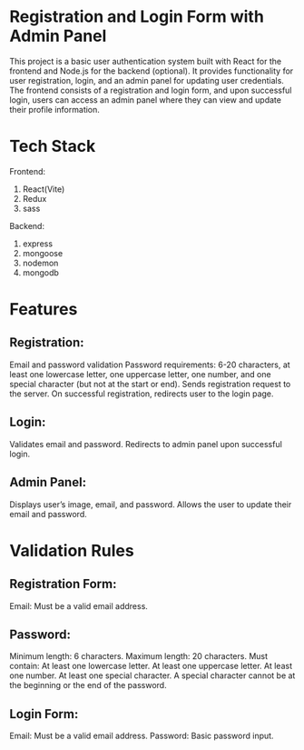 # Registration and Login Form with Admin Panel

This project is a basic user authentication system built with React for the frontend and Node.js for the backend (optional). It provides functionality for user registration, login, and an admin panel for updating user credentials. The frontend consists of a registration and login form, and upon successful login, users can access an admin panel where they can view and update their profile information.

# Tech Stack

Frontend: 

1. React(Vite)
2. Redux
3. sass

Backend:

1. express
2. mongoose
3. nodemon
4. mongodb

# Features
## Registration:

Email and password validation
Password requirements: 6-20 characters, at least one lowercase letter, one uppercase letter, one number, and one special character (but not at the start or end).
Sends registration request to the server.
On successful registration, redirects user to the login page.

## Login:

Validates email and password.
Redirects to admin panel upon successful login.

## Admin Panel:

Displays user’s image, email, and password.
Allows the user to update their email and password.


# Validation Rules
## Registration Form:
Email: Must be a valid email address.
## Password:
Minimum length: 6 characters.
Maximum length: 20 characters.
Must contain:
At least one lowercase letter.
At least one uppercase letter.
At least one number.
At least one special character.
A special character cannot be at the beginning or the end of the password.
## Login Form:
Email: Must be a valid email address.
Password: Basic password input.